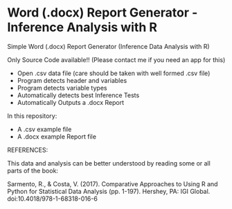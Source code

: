 # Word (.docx) Report Generator - Inference Analysis with R

Simple Word (.docx) Report Generator (Inference Data Analysis with R) 

Only Source Code available!! (Please contact me if you need an app for this)

- Open .csv data file (care should be taken with well formed .csv file)
- Program detects header and variables
- Program detects variable types
- Automatically detects best Inference Tests
- Automatically Outputs a .docx Report

In this repository:

- A .csv example file
- A .docx example Report file

REFERENCES:

This data and analysis can be better understood by reading some or all parts of the book:

Sarmento, R., & Costa, V. (2017). Comparative Approaches to Using R and Python for Statistical Data Analysis (pp. 1-197). Hershey, PA: IGI Global. doi:10.4018/978-1-68318-016-6



